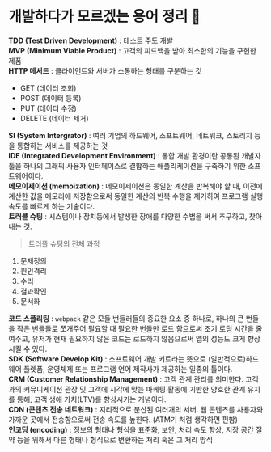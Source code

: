 # 개발하다가 모르겠는 용어 정리 🔡

**TDD (Test Driven Development)** : 테스트 주도 개발   
**MVP (Minimum Viable Product)** : 고객의 피드백을 받아 최소한의 기능을 구현한 제품   
**HTTP 메서드** : 클라이언트와 서버가 소통하는 형태를 구분하는 것 
- GET (데이터 조회)
- POST (데이터 등록)
- PUT (데이터 수정)
- DELETE (데이터 제거)   

**SI (System Intergrator)** : 여러 기업의 하드웨어, 소프트웨어, 네트워크, 스토리지 등을 통합하는 서비스를 제공하는 것   
**IDE (Integrated Development Environment)** : 통합 개발 환경이란 공통된 개발자 툴을 하나의 그래픽 사용자 인터페이스로 결합하는 애플리케이션을 구축하기 위한 소프트웨어이다.   
**메모이제이션 (memoization)** : 메모이제이션은 동일한 계산을 반복해야 할 때, 이전에 계산한 값을 메모리에 저장함으로써 동일한 계산의 반복 수행을 제거하여 프로그램 실행 속도를 빠르게 하는 기술이다.   
**트러블 슈팅** : 시스템이나 장치등에서 발생한 장애를 다양한 수법을 써서 추구하고, 찾아내는 것.
> 트러플 슈팅의 전체 과정
1. 문제정의
2. 원인격리
3. 수리
4. 결과확인
5. 문서화

**코드 스플리팅** : `webpack` 같은 모듈 번들러들의 중요한 요소 중 하나로, 하나의 큰 번들을 작은 번들들로 쪼개주어 필요할 때 필요한 번들만 로드 함으로써 초기 로딩 시간을 줄여주고, 유저가 현재 필요하지 않은 코드는 로드하지 않음으로써 앱의 성능도 크게 향상 시킬 수 있다.   
**SDK (Software Develop Kit)** : 소프트웨어 개발 키트라는 뜻으로 (일반적으로)하드웨어 플렛폼, 운영체제 또는 프로그램 언어 제작사가 제공하는 일종의 툴이다.   
**CRM (Customer Relationship Management)** :  고객 관계 관리를 의미한다. 고객과의 커뮤니케이션 관장 및 고객에 시각에 맞는 마케팅 활동에 기반한 양호한 관계 유지를 통해, 고객 생애 가치(LTV)를 향상시키는 개념이다.   
**CDN (콘텐츠 전송 네트워크)** : 지리적으로 분산된 여러개의 서버. 웹 콘텐츠를 사용자와 가까운 곳에서 전송함으로써 전송 속도를 높힌다. (ATM기 처럼 생각하면 편함)   
**인코딩 (encoding)** : 정보의 형태나 형식을 표준화, 보안, 처리 속도 향상, 저장 공간 절약 등을 위해서 다른 형태나 형식으로 변환하는 처리 혹은 그 처리 방식